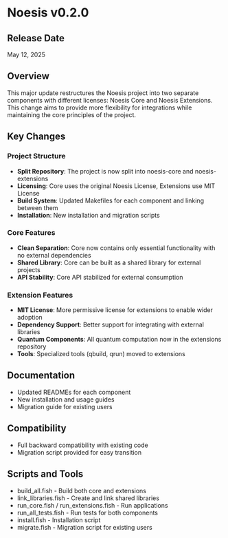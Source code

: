 # Noesis v0.2.0

## Release Date
May 12, 2025

## Overview
This major update restructures the Noesis project into two separate components with different licenses: Noesis Core and Noesis Extensions. This change aims to provide more flexibility for integrations while maintaining the core principles of the project.

## Key Changes

### Project Structure
- **Split Repository**: The project is now split into noesis-core and noesis-extensions
- **Licensing**: Core uses the original Noesis License, Extensions use MIT License
- **Build System**: Updated Makefiles for each component and linking between them
- **Installation**: New installation and migration scripts

### Core Features
- **Clean Separation**: Core now contains only essential functionality with no external dependencies
- **Shared Library**: Core can be built as a shared library for external projects
- **API Stability**: Core API stabilized for external consumption

### Extension Features
- **MIT License**: More permissive license for extensions to enable wider adoption
- **Dependency Support**: Better support for integrating with external libraries
- **Quantum Components**: All quantum computation now in the extensions repository
- **Tools**: Specialized tools (qbuild, qrun) moved to extensions

## Documentation
- Updated READMEs for each component
- New installation and usage guides
- Migration guide for existing users

## Compatibility
- Full backward compatibility with existing code
- Migration script provided for easy transition

## Scripts and Tools
- build_all.fish - Build both core and extensions
- link_libraries.fish - Create and link shared libraries
- run_core.fish / run_extensions.fish - Run applications
- run_all_tests.fish - Run tests for both components
- install.fish - Installation script
- migrate.fish - Migration script for existing users
